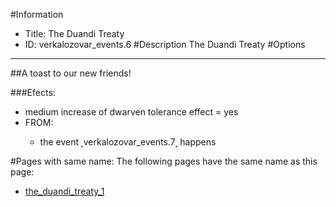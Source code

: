 #Information
 - Title: The Duandi Treaty
 - ID: verkalozovar_events.6
#Description
The Duandi Treaty
#Options

___
##A toast to our new friends!

###Efects:<ul><li>medium increase of dwarven tolerance effect = yes</li><li>FROM:</li><ul><li>the event ˻verkalozovar_events.7˼ happens</li></ul></ul>


#Pages with same name:
The following pages have the same name as this page:
 - [the_duandi_treaty_1](the_duandi_treaty_1.md)
